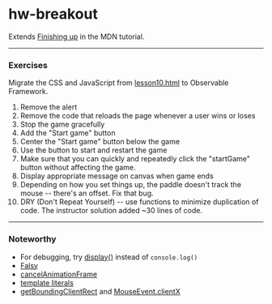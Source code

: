 # hw-breakout

Extends [Finishing up](https://developer.mozilla.org/en-US/docs/Games/Tutorials/2D_Breakout_game_pure_JavaScript/Finishing_up) in the MDN tutorial.

<hr>

### Exercises

Migrate the CSS and JavaScript 
from [lesson10.html](https://github.com/end3r/Gamedev-Canvas-workshop/blob/gh-pages/lesson10.html) to Observable Framework.

1. Remove the alert
2. Remove the code that reloads the page whenever a user wins or loses
3. Stop the game gracefully
4. Add the "Start game" button
5. Center the "Start game" button below the game
6. Use the button to start and restart the game
7. Make sure that you can quickly and repeatedly click the "startGame" button without affecting the game.
8. Display appropriate message on canvas when game ends
9. Depending on how you set things up, the paddle doesn't track the mouse -- there's an offset. Fix that bug.
10. DRY (Don't Repeat Yourself) -- use functions to minimize duplication of code.
  The instructor solution added ~30 lines of code.

<hr>

### Noteworthy

* For debugging, try [display()](https://observablehq.com/framework/javascript#display-value) instead of `console.log()`
* [Falsy](https://developer.mozilla.org/en-US/docs/Glossary/Falsy)
* [cancelAnimationFrame](https://developer.mozilla.org/en-US/docs/Web/API/Window/cancelAnimationFrame)
* [template literals](https://developer.mozilla.org/en-US/docs/Web/JavaScript/Reference/Template_literals)
* [getBoundingClientRect](https://developer.mozilla.org/en-US/docs/Web/API/Element/getBoundingClientRect) and
  [MouseEvent.clientX](https://developer.mozilla.org/en-US/docs/Web/API/MouseEvent/clientX)
